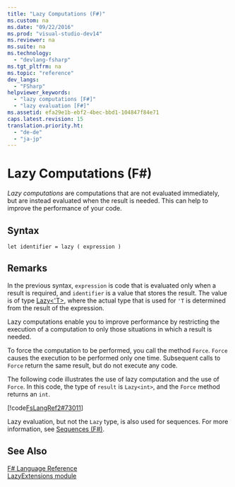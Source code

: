 ```yaml
---
title: "Lazy Computations (F#)"
ms.custom: na
ms.date: "09/22/2016"
ms.prod: "visual-studio-dev14"
ms.reviewer: na
ms.suite: na
ms.technology: 
  - "devlang-fsharp"
ms.tgt_pltfrm: na
ms.topic: "reference"
dev_langs: 
  - "FSharp"
helpviewer_keywords: 
  - "lazy computations [F#]"
  - "lazy evaluation [F#]"
ms.assetid: efa29e1b-ebf2-4bec-bbd1-104847f84e71
caps.latest.revision: 15
translation.priority.ht: 
  - "de-de"
  - "ja-jp"
---
```

# Lazy Computations (F#)
*Lazy computations* are computations that are not evaluated immediately, but are instead evaluated when the result is needed. This can help to improve the performance of your code.  
  
## Syntax  
  
```  
let identifier = lazy ( expression )  
```  
  
## Remarks  
 In the previous syntax, `expression` is code that is evaluated only when a result is required, and `identifier` is a value that stores the result. The value is of type [Lazy\<'T>](../vs140/control.lazy--t--type-abbreviation--fsharp-.md), where the actual type that is used for `'T` is determined from the result of the expression.  
  
 Lazy computations enable you to improve performance by restricting the execution of a computation to only those situations in which a result is needed.  
  
 To force the computation to be performed, you call the method `Force`. `Force` causes the execution to be performed only one time. Subsequent calls to `Force` return the same result, but do not execute any code.  
  
 The following code illustrates the use of lazy computation and the use of `Force`. In this code, the type of `result` is `Lazy<int>`, and the `Force` method returns an `int`.  
  
 [!code[FsLangRef2#73011](../vs140/codesnippet/FSharp/lazy-computations--fsharp-_1.fs)]  
  
 Lazy evaluation, but not the `Lazy` type, is also used for sequences. For more information, see [Sequences (F#)](../vs140/sequences--fsharp-.md).  
  
## See Also  
 [F# Language Reference](../vs140/fsharp-language-reference.md)   
 [LazyExtensions module](../vs140/control.lazyextensions-module--fsharp-.md)